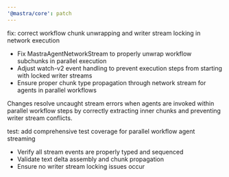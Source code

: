 ```yaml
---
'@mastra/core': patch
---
```


fix: correct workflow chunk unwrapping and writer stream locking in network execution

  - Fix MastraAgentNetworkStream to properly unwrap workflow subchunks in parallel
  execution
  - Adjust watch-v2 event handling to prevent execution steps from starting with locked
  writer streams
  - Ensure proper chunk type propagation through network stream for agents in parallel
  workflows

  Changes resolve uncaught stream errors when agents are invoked within parallel workflow
   steps
  by correctly extracting inner chunks and preventing writer stream conflicts.

  test: add comprehensive test coverage for parallel workflow agent streaming
  - Verify all stream events are properly typed and sequenced
  - Validate text delta assembly and chunk propagation
  - Ensure no writer stream locking issues occur
